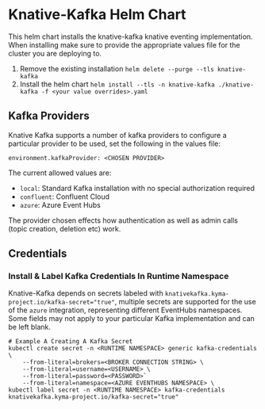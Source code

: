 # Knative-Kafka Helm Chart

This helm chart installs the knative-kafka knative eventing implementation.  When installing make sure to provide the appropriate values file for the 
cluster you are deploying to.

1. Remove the existing installation `helm delete --purge --tls knative-kafka`
2. Install the helm chart `helm install --tls -n knative-kafka ./knative-kafka -f <your value overrides>.yaml`

## Kafka Providers

Knative Kafka supports a number of kafka providers to configure a particular provider to be used, set the following
in the values file:

`environment.kafkaProvider: <CHOSEN PROVIDER>`

The current allowed values are:

* `local`: Standard Kafka installation with no special authorization required
* `confluent`: Confluent Cloud 
* `azure`: Azure Event Hubs

The provider chosen effects how authentication as well as admin calls (topic creation, deletion etc) work.

## Credentials

### Install & Label Kafka Credentials In Runtime Namespace 
Knative-Kafka depends on secrets labeled with `knativekafka.kyma-project.io/kafka-secret="true"`, multiple
secrets are supported for the use of the `azure` integration, representing different EventHubs namespaces.  Some fields
may not apply to your particular Kafka implementation and can be left blank.

```
# Example A Creating A Kafka Secret
kubectl create secret -n <RUNTIME NAMESPACE> generic kafka-credentials \
    --from-literal=brokers=<BROKER CONNECTION STRING> \
    --from-literal=username=<USERNAME> \ 
    --from-literal=password=<PASSWORD>`
    --from-literal=namespace=<AZURE EVENTHUBS NAMESPACE> \
kubectl label secret -n <RUNTIME NAMESPACE> kafka-credentials knativekafka.kyma-project.io/kafka-secret="true"
```

